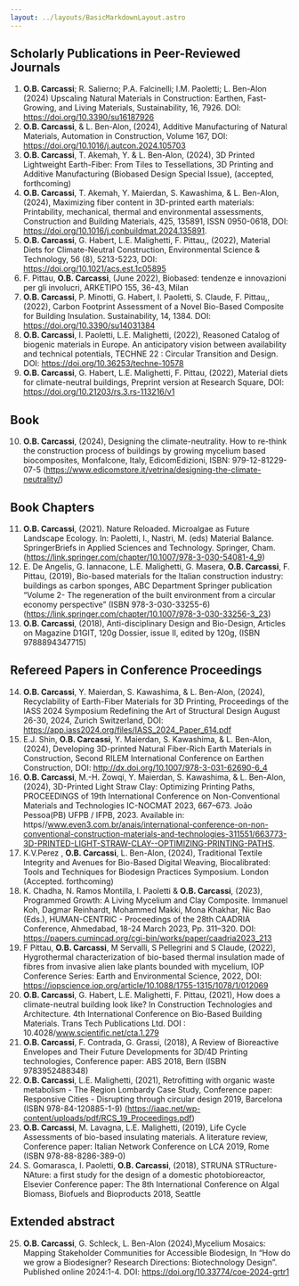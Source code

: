 ```yaml
---
layout: ../layouts/BasicMarkdownLayout.astro
---
```

## Scholarly Publications in Peer-Reviewed Journals
1.	**O.B. Carcassi**; R. Salierno; P.A. Falcinelli; I.M. Paoletti; L. Ben-Alon (2024) Upscaling Natural Materials in Construction: Earthen, Fast-Growing, and Living Materials, Sustainability, 16, 7926. DOI: https://doi.org/10.3390/su16187926
2.	**O.B. Carcassi**, & L. Ben-Alon, (2024), Additive Manufacturing of Natural Materials, Automation in Construction, Volume 167, DOI: https://doi.org/10.1016/j.autcon.2024.105703
3.	**O.B. Carcassi**, T. Akemah, Y. & L. Ben-Alon, (2024), 3D Printed Lightweight Earth-Fiber: From Tiles to Tessellations, 3D Printing and Additive Manufacturing (Biobased Design Special Issue), (accepted, forthcoming)
4.	**O.B. Carcassi**, T. Akemah, Y. Maierdan, S. Kawashima, & L. Ben-Alon, (2024), Maximizing fiber content in 3D-printed earth materials: Printability, mechanical, thermal and environmental assessments,  Construction and Building Materials, 425, 135891, ISSN 0950-0618, DOI: https://doi.org/10.1016/j.conbuildmat.2024.135891.
5.	**O.B. Carcassi**, G. Habert, L.E. Malighetti, F. Pittau,, (2022), Material Diets for Climate-Neutral Construction, Environmental Science & Technology, 56 (8), 5213-5223, DOI: https://doi.org/10.1021/acs.est.1c05895
6.	F. Pittau, **O.B. Carcassi**, (June 2022), Biobased: tendenze e innovazioni per gli involucri, ARKETIPO 155, 36-43, Milan
7.	**O.B. Carcassi**, P. Minotti, G. Habert, I. Paoletti, S. Claude, F. Pittau,, (2022), Carbon Footprint Assessment of a Novel Bio-Based Composite for Building Insulation. Sustainability, 14, 1384. DOI: https://doi.org/10.3390/su14031384
8.	**O.B. Carcassi**, I. Paoletti, L.E. Malighetti, (2022), Reasoned Catalog of biogenic materials in Europe. An anticipatory vision between availability and technical potentials, TECHNE 22 : Circular Transition and Design. DOI: https://doi.org/10.36253/techne-10578
9.	**O.B. Carcassi**, G. Habert, L.E. Malighetti, F. Pittau, (2022), Material diets for climate-neutral buildings, Preprint version at Research Square, DOI: https://doi.org/10.21203/rs.3.rs-113216/v1

## Book 
10. **O.B. Carcassi**, (2024), Designing the climate-neutrality. How to re-think the construction process of buildings by growing mycelium based biocomposites, Monfalcone, Italy, EdicomEdizioni, ISBN: 979-12-81229-07-5 (https://www.edicomstore.it/vetrina/designing-the-climate-neutrality/)
## Book Chapters 
11.	**O.B. Carcassi**, (2021). Nature Reloaded. Microalgae as Future Landscape Ecology. In: Paoletti, I., Nastri, M. (eds) Material Balance. SpringerBriefs in Applied Sciences and Technology. Springer, Cham. (https://link.springer.com/chapter/10.1007/978-3-030-54081-4_9) 
12.	E. De Angelis, G. Iannacone, L.E. Malighetti, G. Masera, **O.B. Carcassi**, F. Pittau, (2019), Bio-based materials for the Italian construction industry: buildings as carbon sponges, ABC Department Springer publication “Volume 2- The regeneration of the built environment from a circular economy perspective” (ISBN 978-3-030-33255-6) (https://link.springer.com/chapter/10.1007/978-3-030-33256-3_23)
13.	**O.B. Carcassi**, (2018), Anti-disciplinary Design and Bio-Design, Articles on Magazine D1GIT, 120g Dossier, issue II, edited by 120g, (ISBN 9788894347715)

## Refereed Papers in Conference Proceedings
14. **O.B. Carcassi**, Y. Maierdan, S. Kawashima, & L. Ben-Alon, (2024), Recyclability of Earth-Fiber Materials for 3D Printing, Proceedings of the IASS 2024 Symposium Redefining the Art of Structural Design August 26-30, 2024, Zurich Switzerland, DOI: https://app.iass2024.org/files/IASS_2024_Paper_614.pdf
15.	E.J. Shin, **O.B. Carcassi**, Y. Maierdan, S. Kawashima, & L. Ben-Alon, (2024), Developing 3D-printed Natural Fiber-Rich Earth Materials in Construction, Second RILEM International Conference on Earthen Construction, DOI: http://dx.doi.org/10.1007/978-3-031-62690-6_4
16.	**O.B. Carcassi**, M.-H. Zowqi, Y. Maierdan, S. Kawashima, & L. Ben-Alon, (2024), 3D-Printed Light Straw Clay: Optimizing Printing Paths, PROCEEDINGS of 19th International Conference on Non-Conventional Materials and Technologies IC-NOCMAT 2023, 667–673. João Pessoa(PB) UFPB / IFPB, 2023. Available in: https//www.even3.com.br/anais/international-conference-on-non-conventional-construction-materials-and-technologies-311551/663773-3D-PRINTED-LIGHT-STRAW-CLAY--OPTIMIZING-PRINTING-PATHS. 
17.	K.V.Perez , **O.B. Carcassi**, L. Ben-Alon, (2024), Traditional Textile Integrity and Avenues for Bio-Based Digital Weaving, Biocalibrated: Tools and Techniques for Biodesign Practices Symposium. London (Accepted. forthcoming)
18.	K. Chadha, N. Ramos Montilla, I. Paoletti & **O.B. Carcassi**, (2023), Programmed Growth: A Living Mycelium and Clay Composite. Immanuel Koh, Dagmar Reinhardt, Mohammed Makki, Mona Khakhar, Nic Bao (Eds.), HUMAN-CENTRIC - Proceedings of the 28th CAADRIA Conference, Ahmedabad, 18-24 March 2023, Pp. 311–320. DOI: https://papers.cumincad.org/cgi-bin/works/paper/caadria2023_213
19.	F Pittau, **O.B. Carcassi**, M Servalli, S Pellegrini and S Claude, (2022), Hygrothermal characterization of bio-based thermal insulation made of fibres from invasive alien lake plants bounded with mycelium, IOP Conference Series: Earth and Environmental Science, 2022, DOI: https://iopscience.iop.org/article/10.1088/1755-1315/1078/1/012069
20.	**O.B. Carcassi**, G. Habert, L.E. Malighetti, F. Pittau, (2021), How does a climate-neutral building look like?  In Construction Technologies and Architecture. 4th International Conference on Bio-Based Building Materials. Trans Tech Publications Ltd. DOI : 10.4028/www.scientific.net/cta.1.279 
21.	**O.B. Carcassi**, F. Contrada, G. Grassi, (2018), A Review of Bioreactive Envelopes and Their Future Developments for 3D/4D Printing technologies, Conference paper: ABS 2018, Bern (ISBN 9783952488348)
22.	**O.B. Carcassi**, L.E. Malighetti, (2021), Retrofitting with organic waste metabolism - The Region Lombardy Case Study, Conference paper: Responsive Cities - Disrupting through circular design 2019, Barcelona (ISBN 978-84-120885-1-9) (https://iaac.net/wp-content/uploads/pdf/RCS_19_Proceedings.pdf)
23.	**O.B. Carcassi**, M. Lavagna, L.E. Malighetti, (2019), Life Cycle Assessments of bio-based insulating materials. A literature review, Conference paper: Italian Network Conference on LCA 2019, Rome (ISBN 978-88-8286-389-0)
24.	S. Gomarasca, I. Paoletti, **O.B. Carcassi**, (2018), STRUNA STRucture-NAture: a first study for the design of a domestic photobioreactor, Elsevier Conference paper: The 8th International Conference on Algal Biomass, Biofuels and Bioproducts 2018, Seattle
## Extended abstract
25.	**O.B. Carcassi**, G. Schleck, L. Ben-Alon (2024),Mycelium Mosaics: Mapping Stakeholder Communities for Accessible Biodesign, In “How do we grow a Biodesigner? Research Directions: Biotechnology Design”. Published online 2024:1-4. DOI: https://doi.org/10.33774/coe-2024-grtr1
